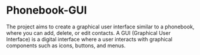# Phonebook-GUI
The project aims to create a graphical user interface similar to a phonebook, where you can add, delete, or edit contacts. A GUI (Graphical User Interface) is a digital interface where a user interacts with graphical components such as icons, buttons, and menus.
